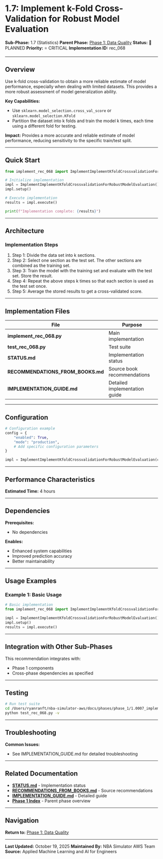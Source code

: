 # 1.7: Implement k-Fold Cross-Validation for Robust Model Evaluation

**Sub-Phase:** 1.7 (Statistics)
**Parent Phase:** [Phase 1: Data Quality](../PHASE_1_INDEX.md)
**Status:** 🔵 PLANNED
**Priority:** ⭐ CRITICAL
**Implementation ID:** rec_068

---

## Overview

Use k-fold cross-validation to obtain a more reliable estimate of model performance, especially when dealing with limited datasets. This provides a more robust assessment of model generalization ability.

**Key Capabilities:**
- Use `sklearn.model_selection.cross_val_score` or `sklearn.model_selection.KFold`
- Partition the dataset into k folds and train the model k times, each time using a different fold for testing.

**Impact:**
Provides a more accurate and reliable estimate of model performance, reducing sensitivity to the specific train/test split.

---

## Quick Start

```python
from implement_rec_068 import ImplementImplementKfoldCrossvalidationForRobustModelEvaluation

# Initialize implementation
impl = ImplementImplementKfoldCrossvalidationForRobustModelEvaluation()
impl.setup()

# Execute implementation
results = impl.execute()

print(f"Implementation complete: {results}")
```

---

## Architecture

### Implementation Steps

1. Step 1: Divide the data set into k sections.
2. Step 2: Select one section as the test set. The other sections are combined as the training set.
3. Step 3: Train the model with the training set and evaluate with the test set. Store the result.
4. Step 4: Repeat the above steps k times so that each section is used as the test set once.
5. Step 5: Average the stored results to get a cross-validated score.

---

## Implementation Files

| File | Purpose |
|------|---------|
| **implement_rec_068.py** | Main implementation |
| **test_rec_068.py** | Test suite |
| **STATUS.md** | Implementation status |
| **RECOMMENDATIONS_FROM_BOOKS.md** | Source book recommendations |
| **IMPLEMENTATION_GUIDE.md** | Detailed implementation guide |

---

## Configuration

```python
# Configuration example
config = {
    "enabled": True,
    "mode": "production",
    # Add specific configuration parameters
}

impl = ImplementImplementKfoldCrossvalidationForRobustModelEvaluation(config=config)
```

---

## Performance Characteristics

**Estimated Time:** 4 hours

---

## Dependencies

**Prerequisites:**
- No dependencies

**Enables:**
- Enhanced system capabilities
- Improved prediction accuracy
- Better maintainability

---

## Usage Examples

### Example 1: Basic Usage

```python
# Basic implementation
from implement_rec_068 import ImplementImplementKfoldCrossvalidationForRobustModelEvaluation

impl = ImplementImplementKfoldCrossvalidationForRobustModelEvaluation()
impl.setup()
results = impl.execute()
```

---

## Integration with Other Sub-Phases

This recommendation integrates with:
- Phase 1 components
- Cross-phase dependencies as specified

---

## Testing

```bash
# Run test suite
cd /Users/ryanranft/nba-simulator-aws/docs/phases/phase_1/1.0007_implement_k-fold_cross-validation_for_robust_model_evaluatio
python test_rec_068.py -v
```

---

## Troubleshooting

**Common Issues:**
- See IMPLEMENTATION_GUIDE.md for detailed troubleshooting

---

## Related Documentation

- **[STATUS.md](STATUS.md)** - Implementation status
- **[RECOMMENDATIONS_FROM_BOOKS.md](RECOMMENDATIONS_FROM_BOOKS.md)** - Source recommendations
- **[IMPLEMENTATION_GUIDE.md](IMPLEMENTATION_GUIDE.md)** - Detailed guide
- **[Phase 1 Index](../PHASE_1_INDEX.md)** - Parent phase overview

---

## Navigation

**Return to:** [Phase 1: Data Quality](../PHASE_1_INDEX.md)

---

**Last Updated:** October 19, 2025
**Maintained By:** NBA Simulator AWS Team
**Source:** Applied Machine Learning and AI for Engineers
